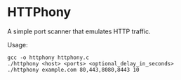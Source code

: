 # HTTPhony
A simple port scanner that emulates HTTP traffic.

Usage:

```
gcc -o httphony httphony.c
./httphony <host> <ports> <optional_delay_in_seconds>
./httphony example.com 80,443,8080,8443 10

```

